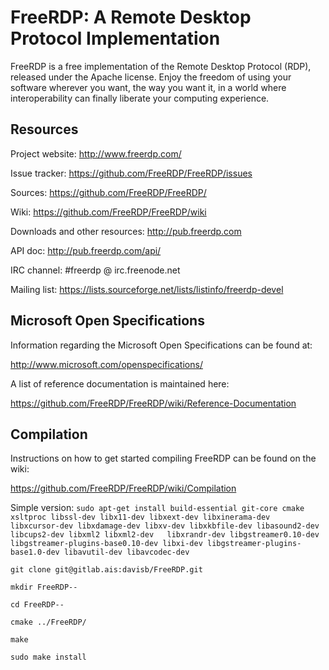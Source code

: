FreeRDP: A Remote Desktop Protocol Implementation
=================================================

FreeRDP is a free implementation of the Remote Desktop Protocol (RDP), released under the Apache license.
Enjoy the freedom of using your software wherever you want, the way you want it, in a world where
interoperability can finally liberate your computing experience.

Resources
---------

Project website: http://www.freerdp.com/

Issue tracker: https://github.com/FreeRDP/FreeRDP/issues

Sources: https://github.com/FreeRDP/FreeRDP/

Wiki: https://github.com/FreeRDP/FreeRDP/wiki

Downloads and other resources: http://pub.freerdp.com

API doc: http://pub.freerdp.com/api/


IRC channel: #freerdp @ irc.freenode.net

Mailing list: https://lists.sourceforge.net/lists/listinfo/freerdp-devel


Microsoft Open Specifications
-----------------------------

Information regarding the Microsoft Open Specifications can be found at:

http://www.microsoft.com/openspecifications/

A list of reference documentation is maintained here:

https://github.com/FreeRDP/FreeRDP/wiki/Reference-Documentation


Compilation
-----------

Instructions on how to get started compiling FreeRDP can be found on the wiki:

https://github.com/FreeRDP/FreeRDP/wiki/Compilation

Simple version:
`sudo apt-get install build-essential git-core cmake xsltproc libssl-dev libx11-dev libxext-dev libxinerama-dev   libxcursor-dev libxdamage-dev libxv-dev libxkbfile-dev libasound2-dev libcups2-dev libxml2 libxml2-dev   libxrandr-dev libgstreamer0.10-dev libgstreamer-plugins-base0.10-dev libxi-dev libgstreamer-plugins-base1.0-dev libavutil-dev libavcodec-dev`

`git clone git@gitlab.ais:davisb/FreeRDP.git`

`mkdir FreeRDP--`

`cd FreeRDP--`

`cmake ../FreeRDP/`

`make`

`sudo make install`
